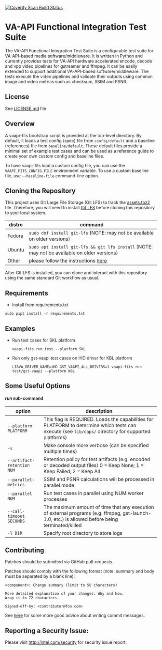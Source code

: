 [![Coverity Scan Build Status](https://scan.coverity.com/projects/21422/badge.svg)](https://scan.coverity.com/projects/intel-vaapi-fits)

# VA-API Functional Integration Test Suite

The VA-API Functional Integration Test Suite is a configurable test suite for VA-API-based media software/middleware.  It is written in Python and currently provides tests for VA-API hardware accelerated encode, decode and vpp video pipelines for gstreamer and ffmpeg.  It can be easily extended to support additional VA-API-based software/middleware.  The tests execute the video pipelines and validate their outputs using common image and video metrics such as checksum, SSIM and PSNR.

## License

See [LICENSE.md](LICENSE.md) file

## Overview

A vaapi-fits bootstrap script is provided at the top-level directory. By default, it loads a test config (spec) file from `config/default` and a baseline (references) file from `baseline/default`.  These default files provide a minimal set of example test cases and can be used as a reference guide to create your own custom config and baseline files.

To have vaapi-fits load a custom config file, you can use the `VAAPI_FITS_CONFIG_FILE` environment variable.  To use a custom baseline file, use `--baseline-file` command-line option.

## Cloning the Repository

This project uses Git Large File Storage (Git LFS) to track the [assets.tbz2](assets.tbz2) file.  Therefore, you will need to install [Git LFS](https://help.github.com/articles/versioning-large-files/) before cloning this repository to your local system.

distro|command
------|-------
Fedora | `sudo dnf install git-lfs` (NOTE: may not be available on older versions)
Ubuntu | `sudo apt install git-lfs && git lfs install` (NOTE: may not be available on older versions)
Other | please follow the instructions [here](https://help.github.com/articles/installing-git-large-file-storage/#platform-linux)

After Git LFS is installed, you can clone and interact with this repository using the same standard Git workflow as usual.

## Requirements

* Install from requirements.txt

```sudo pip3 install -r requirements.txt```

## Examples

* Run test cases for SKL platform

  ```vaapi-fits run test --platform SKL```

* Run only gst-vaapi test cases on iHD driver for KBL platform

  ```LIBVA_DRIVER_NAME=iHD GST_VAAPI_ALL_DRIVERS=1 vaapi-fits run test/gst-vaapi --platform KBL```

## Some Useful Options

#### _run_ sub-command

option|description
------|-----------
<nobr>`--platform PLATFORM`</nobr> | This flag is REQUIRED.  Loads the capabilities for PLATFORM to determine which tests can execute (see `lib/caps/` directory for supported platforms)
<nobr>`-v`</nobr> | Make console more verbose (can be specified multiple times)
<nobr>`--artifact-retention NUM`</nobr> | Retention policy for test artifacts (e.g. encoded or decoded output files) 0 = Keep None; 1 = Keep Failed; 2 = Keep All
<nobr>`--parallel-metrics`</nobr> | SSIM and PSNR calculations will be processed in parallel mode
<nobr>`--parallel NUM`</nobr> | Run test cases in parallel using NUM worker processes
<nobr>`--call-timeout SECONDS`</nobr> | The maximum amount of time that any execution of external programs (e.g. ffmpeg, gst-launch-1.0, etc.) is allowed before being terminated/killed
<nobr>`-l DIR`</nobr> | Specify root directory to store logs

## Contributing

Patches should be submitted via GitHub pull-requests.

Patches should comply with the following format (note: summary and body must be separated by a blank line):

```
<component>: Change summary (limit to 50 characters)

More detailed explanation of your changes: Why and how.
Wrap it to 72 characters.

Signed-off-by: <contributor@foo.com>
```

See [here](http://chris.beams.io/posts/git-commit/) for some more good advice about writing commit messages.

## Reporting a Security Issue:

Please visit http://intel.com/security for security issue report.
